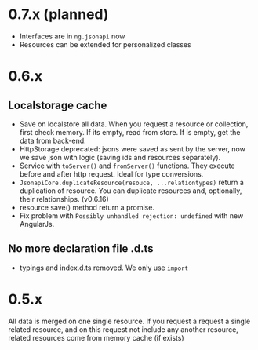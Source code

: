 # 0.7.x (planned)

- Interfaces are in `ng.jsonapi` now
- Resources can be extended for personalized classes

# 0.6.x

## Localstorage cache

- Save on localstore all data. When you request a resource or collection, first check memory. If its empty, read from store. If is empty, get the data from back-end.
- HttpStorage deprecated: jsons were saved as sent by the server, now we save json with logic (saving ids and resources separately).
- Service with `toServer()` and `fromServer()` functions. They execute before and after http request. Ideal for type conversions.
- `JsonapiCore.duplicateResource(resouce, ...relationtypes)` return a duplication of resource. You can duplicate resources and, optionally, their relationships. (v0.6.16)
- resource save() method return a promise.
- Fix problem with `Possibly unhandled rejection: undefined` with new AngularJs.

## No more declaration file .d.ts

- typings and index.d.ts removed. We only use `import`

# 0.5.x

All data is merged on one single resource. If you request a request a single related resource, and on this request not include any another resource, related resources come from memory cache (if exists)
